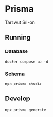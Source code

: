 # Prisma

Tarawut Sri-on

## Running
### Database
```
docker compose up -d
```
### Schema
```
npx prisma studio
```

## Develop

```bash
npx prisma generate
```